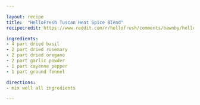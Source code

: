 ```yaml
---

layout: recipe
title:  "HelloFresh Tuscan Heat Spice Blend"
recipecredit: https://www.reddit.com/r/hellofresh/comments/bawnby/hello_fresh_diy_spice_blends/

ingredients:
- 4 part dried basil
- 2 part dried rosemary
- 2 part dried oregano
- 2 part garlic powder
- 1 part cayenne pepper
- 1 part ground fennel

directions:
- mix well all ingredients

---
```

